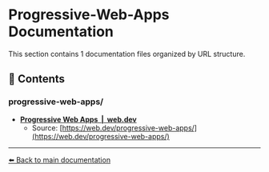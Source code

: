 # Progressive-Web-Apps Documentation

This section contains 1 documentation files organized by URL structure.

## 📄 Contents

### progressive-web-apps/

- **[Progressive Web Apps  |  web.dev](Progressive_Web_Apps_web.dev.md)**
  - Source: [https://web.dev/progressive-web-apps/](https://web.dev/progressive-web-apps/)


---

[⬅️ Back to main documentation](../README.md)
